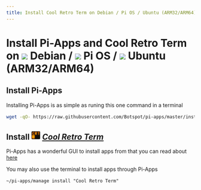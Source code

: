 ```yaml
---
title: Install Cool Retro Term on Debian / Pi OS / Ubuntu (ARM32/ARM64) | Pi-Apps
---
```

# Install Pi-Apps and Cool Retro Term on <img src=https://www.vectorlogo.zone/logos/debian/debian-icon.svg height=20 /> Debian / <img src=https://www.vectorlogo.zone/logos/raspberrypi/raspberrypi-icon.svg height=20 /> Pi OS / <img src=https://www.vectorlogo.zone/logos/ubuntu/ubuntu-icon.svg height=20 /> Ubuntu (ARM32/ARM64)
## Install Pi-Apps

Installing Pi-Apps is as simple as runing this one command in a terminal
```bash
wget -qO- https://raw.githubusercontent.com/Botspot/pi-apps/master/install | bash
```
## Install <img src="/img/app-icons/Cool Retro Term/icon-64.png" height=24> ***[Cool Retro Term](https://github.com/Botspot/pi-apps/tree/master/apps/Cool%20Retro%20Term)***
Pi-Apps has a wonderful GUI to install apps from that you can read about [here](/wiki/getting-started/running-pi-apps/)
        
You may also use the terminal to install apps through Pi-Apps
```
~/pi-apps/manage install "Cool Retro Term"
```
